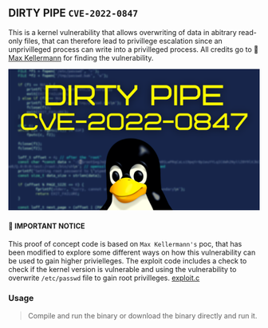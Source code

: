 ## DIRTY PIPE `CVE-2022-0847`

This is a kernel vulnerability that allows overwriting of data in
abitrary read-only files, that can therefore lead to privillege escalation since an unprivilleged 
process can write into a privilleged process. All credits go to 🥇[Max Kellermann](https://dirtypipe.cm4all.com/) for finding the vulnerability.

![profile](dirty_pipe.png)


#### 👻 IMPORTANT NOTICE

This proof of concept code is based on `Max Kellermann's` poc, that has been modified to explore some different 
ways on how this vulnerability can be used to gain higher privielleges. The exploit code includes a check  to check if the kernel version is vulnerable and using the vulnerability to overwrite `/etc/passwd` file to gain root privilleges. [exploit.c](dpipe.c)

### Usage

> Compile and run the binary or download the binary directly and run it. 
